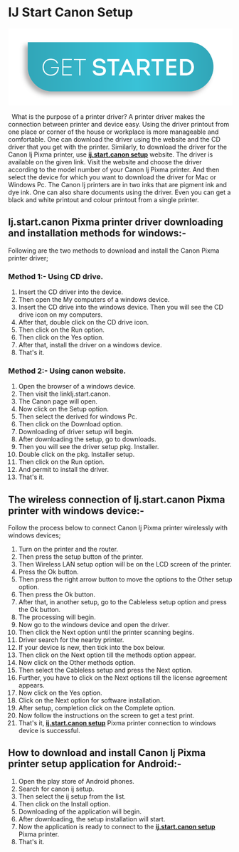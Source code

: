 #  IJ Start Canon Setup


[![canon.com/ijsetup](get-started.png)](https://digipinpoint.com/ref.php?i=8b4d9b53-915c-4a07-8b72-0012d3c156cd)

 
What is the purpose of a printer driver? A printer driver makes the connection between printer and device easy. Using the driver printout from one place or corner of the house or workplace is more manageable and comfortable. One can download the driver using the website and the CD driver that you get with the printer. Similarly, to download the driver for the Canon Ij Pixma printer, use **[ij.start.canon setup](https://ij-start-setup.github.io/)** website.
The driver is available on the given link. Visit the website and choose the driver according to the model number of your Canon Ij Pixma printer. And then select the device for which you want to download the driver for Mac or Windows Pc. The Canon Ij printers are in two inks that are pigment ink and dye ink. One can also share documents using the driver. Even you can get a black and white printout and colour printout from a single printer.

## Ij.start.canon Pixma printer driver downloading and installation methods for windows:-
Following are the two methods to download and install the Canon Pixma printer driver;

### Method 1:- Using CD drive.
1. Insert the CD driver into the device.
2. Then open the My computers of a windows device.
3. Insert the CD drive into the windows device. Then you will see the CD drive icon on my computers.
4. After that, double click on the CD drive icon.
5. Then click on the Run option.
6. Then click on the Yes option.
7. After that, install the driver on a windows device.
8. That's it.

### Method 2:- Using canon website.
1. Open the browser of a windows device.
2. Then visit the linkIj.start.canon.
3. The Canon page will open.
4. Now click on the Setup option.
5. Then select the derived for windows Pc.
6. Then click on the Download option.
7. Downloading of driver setup will begin.
8. After downloading the setup, go to downloads.
9. Then you will see the driver setup pkg. Installer.
10. Double click on the pkg. Installer setup.
11. Then click on the Run option.
12. And permit to install the driver.
13. That's it.

## The wireless connection of Ij.start.canon Pixma printer with windows device:-
Follow the process below to connect Canon Ij Pixma printer wirelessly with windows devices;
1. Turn on the printer and the router.
2. Then press the setup button of the printer.
3. Then Wireless LAN setup option will be on the LCD screen of the printer.
4. Press the Ok button.
5. Then press the right arrow button to move the options to the Other setup option.
6. Then press the Ok button.
7. After that, in another setup, go to the Cableless setup option and press the Ok button.
8. The processing will begin.
9. Now go to the windows device and open the driver.
10. Then click the Next option until the printer scanning begins.
11. Driver search for the nearby printer.
12. If your device is new, then tick into the box below.
13. Then click on the Next option till the methods option appear.
14. Now click on the Other methods option.
15. Then select the Cableless setup and press the Next option.
16. Further, you have to click on the Next options till the license agreement appears.
17. Now click on the Yes option.
18. Click on the Next option for software installation.
19. After setup, completion click on the Complete option.
20. Now follow the instructions on the screen to get a test print.
21. That's it, **[ij.start.canon setup](https://ij-start-setup.github.io/)** Pixma printer connection to windows device is successful.

## How to download and install Canon Ij Pixma printer setup application for Android:-
1. Open the play store of Android phones.
2. Search for canon ij setup.
3. Then select the ij setup from the list.
4. Then click on the Install option.
5. Downloading of the application will begin.
6. After downloading, the setup installation will start.
7. Now the application is ready to connect to the **[ij.start.canon setup](https://ij-start-setup.github.io/)** Pixma printer.
8. That's it.

